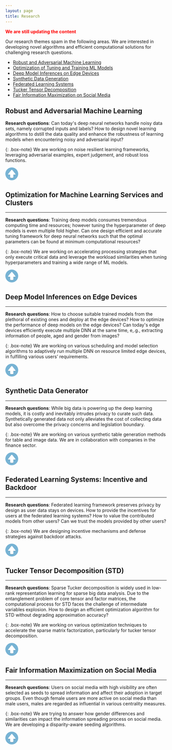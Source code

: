 ```yaml
---
layout: page
title: Research
---
```

<a name="top"></a> 
<span style="color:red">**We are still updating the content**</span>

Our research themes spam in the following areas. We are interested in developing novel algorithms and efficient computational solutions for challenging research questions.
- [Robust and Adversarial Machine Learning](#Robust)
- [Optimization of Tuning and Training ML Models](#Tune)
- [Deep Model Inferences on Edge Devices](#EdgeInf)
- [Synthetic Data Generation](#GAN)
- [Federated Learning Systems](#Federated)
- [Tucker Tensor Decomposition](#Tucker)
- [Fair Information Maximization on Social Media](#FairIM)


## Robust and Adversarial Machine Learning<a name="Robust"></a> 

**Research questions**: Can today's deep neural networks handle noisy data sets, namely corrupted inputs and labels? How to design novel learning algorithms to dstill the data quality and enhance the robustness of learning models when encountering noisy and adversarial input? 

{: .box-note}
We are working on noise resilient learning frameworks, leveraging adversarial examples, expert judgement, and robust loss functions.

<a href="#top">
         <img alt="top" src="/images/top.png" width="40" height="40">
</a>



## Optimization for Machine Learning Services and Clusters<a name="Tune"></a> 
-----
**Research questions**: Training deep models consumes tremendous computing time and resources; however tuning the hyperparameter of deep models is even multiple fold higher. Can one design efficient and accurate tuning framework for deep neural networks such that the optimal parameters can be found at minimum computational resources?

{: .box-note}
We are working on accelerating processing strategies that only execute critical data and leverage the workload similarities when tuning hyperparameters and training a wide range of ML models.  


<a href="#top">
         <img alt="top" src="/images/top.png" width="40" height="40">
</a>


## Deep Model Inferences on Edge Devices<a name="EdgeInf"></a> 
----
**Research questions**: How to choose suitable trained models from the plethoral of existing ones and deploy at the edge devices? How to optimize the performance of deep models on the edge devices? Can today's edge devices efficiently execute multiple DNN at the same time, e,.g., extracting information of people, aged and gender from images?

{: .box-note}
We are working on various scheduling and model selection algorithms to adaptively run multiple DNN on resource limited edge devices, in fulfilling various users’ requirements. 
 

<a href="#top">
         <img alt="top" src="/images/top.png" width="40" height="40">
</a>


## Synthetic Data Generator<a name="GAN"></a> 
-----
**Research questions**: While big data is powering up the deep learning models, it is costly and inevitably intrudes privacy to curate such data. Synthetically generated data not only alleviates the cost of collecting data but also overcome the privacy concerns and legislation boundary.

{: .box-note}
We are working on various synthetic table generation methods for table and image data. We are in collaboration with companies in the finance sector. 

<a href="#top">
         <img alt="top" src="/images/top.png" width="40" height="40">
</a>


## Federated Learning Systems: Incentive and Backdoor<a name="Federated"></a> 
-----
**Research questions**: Federated learning framework preserves privacy by design as user data stays on devices. How to provide the incentives for users at the federated learning systems? How to value the contributed models from other users? Can we trust the models provided by other users?

{: .box-note}
We are designing incentive mechanisms and defense strategies against backdoor attacks. 

<a href="#top">
         <img alt="top" src="/images/top.png" width="40" height="40">
</a>


## Tucker Tensor Decomposition (STD)<a name="Tucker"></a> 
-----
**Research questions**: Sparse Tucker decomposition is widely used in low-rank representation learning for sparse big data analysis. Due to the entanglement problem  of  core  tensor  and  factor  matrices,  the  computational process  for  STD  faces  the challenge of   intermediate  variables  explosion. How to design an efficient optimization algorithm for STD without degrading approximation accuracy?

{: .box-note}
We are working on various optimization techniques to accelerate the sparse matrix factorization, particularly for tucker tensor decomposition.

<a href="#top">
         <img alt="top" src="./images/top.png" width="40" height="40">
</a>


## Fair Information Maximization on Social Media<a name="FairIM"></a> 
-----
**Research questions**: Users on social media with high visibility are often selected as seeds to spread information and affect their adoption in target groups. Even though female users are more active on social media than male users, males are regarded as influential in various centrality measures.

{: .box-note}
We are trying to answer how gender differences and similarities can impact the information spreading process on social media. We are developing a disparity-aware seeding algorithms.

<a href="#top">
         <img alt="top" src="/images/top.png" width="40" height="40">
</a>



